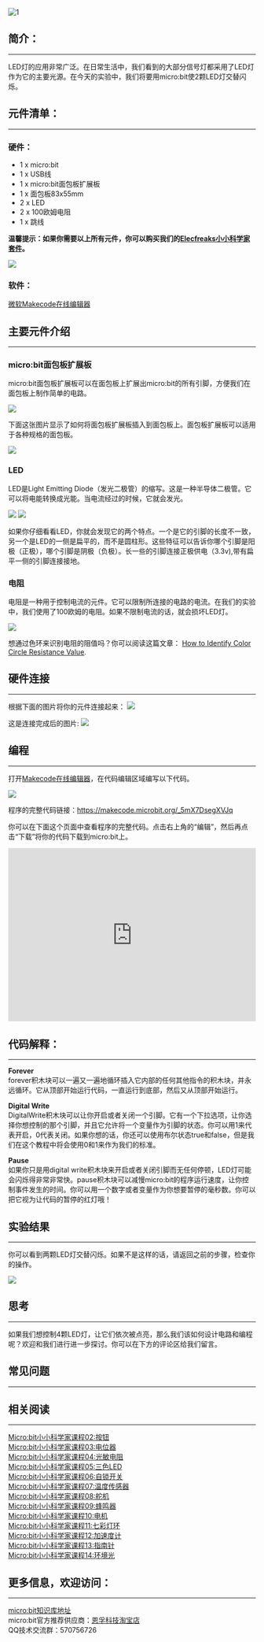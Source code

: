 ![1](https://i.imgur.com/GMzHtFZ.jpg)

## 简介：
---

LED灯的应用非常广泛。在日常生活中，我们看到的大部分信号灯都采用了LED灯作为它的主要光源。在今天的实验中，我们将要用micro:bit使2颗LED灯交替闪烁。 


## 元件清单：
---

### 硬件：

- 1 x micro:bit
- 1 x USB线  
- 1 x micro:bit面包板扩展板
- 1 x 面包板83x55mm 
- 2 x LED  
- 2 x 100欧姆电阻  
- 1 x 跳线

**温馨提示：如果你需要以上所有元件，你可以购买我们的[Elecfreaks小小科学家套件](https://item.taobao.com/item.htm?spm=a1z10.1-c-s.w4024-17803785896.2.18dc3f94XOgpWg&id=562837851877&scene=taobao_shop)。**

![](https://i.imgur.com/W4tseua.jpg)

### 软件：

[微软Makecode在线编辑器](https://makecode.microbit.org/)


## 主要元件介绍
---

### micro:bit面包板扩展板

micro:bit面包板扩展板可以在面包板上扩展出micro:bit的所有引脚，方便我们在面包板上制作简单的电路。

![](https://i.imgur.com/dq75zKC.jpg)
 
下面这张图片显示了如何将面包板扩展板插入到面包板上。面包板扩展板可以适用于各种规格的面包板。

![](https://i.imgur.com/3DHC6U8.jpg)

### LED

LED是Light Emitting Diode（发光二极管）的缩写。这是一种半导体二极管。它可以将电能转换成光能。当电流经过的时候，它就会发光。
 
![](https://i.imgur.com/gDwJTlH.jpg)
![](https://i.imgur.com/t8e1q6X.jpg)
 
如果你仔细看看LED，你就会发现它的两个特点。一个是它的引脚的长度不一致，另一个是LED的一侧是扁平的，而不是圆柱形。这些特征可以告诉你哪个引脚是阳极（正极），哪个引脚是阴极（负极）。长一些的引脚连接正极供电（3.3v),带有扁平一侧的引脚连接接地。

### 电阻

电阻是一种用于控制电流的元件。它可以限制所连接的电路的电流。在我们的实验中，我们使用了100欧姆的电阻。如果不限制电流的话，就会损坏LED灯。

![](https://i.imgur.com/WS9Fk9x.jpg)

想通过色环来识别电阻的阻值吗？你可以阅读这篇文章：
[How to Identify Color Circle Resistance Value](https://www.elecfreaks.com/9158.html).


## 硬件连接
---

根据下面的图片将你的元件连接起来：
![](https://i.imgur.com/6JA8ooG.jpg)

这是连接完成后的图片:
![](https://i.imgur.com/ZEP7gfe.jpg)


## 编程
---

打开[Makecode在线编辑器](https://makecode.microbit.org/)，在代码编辑区域编写以下代码。 

![](https://i.imgur.com/s5sUftj.jpg)

程序的完整代码链接：[https://makecode.microbit.org/_5mX7DsegXVJq ](https://makecode.microbit.org/_5mX7DsegXVJq )
 
你可以在下面这个页面中查看程序的完整代码。点击右上角的“编辑”，然后再点击“下载”将你的代码下载到micro:bit上。

<div style="position:relative;height:0;padding-bottom:70%;overflow:hidden;"><iframe style="position:absolute;top:0;left:0;width:100%;height:100%;" src="https://makecode.microbit.org/#pub:_5mX7DsegXVJq" frameborder="0" sandbox="allow-popups allow-forms allow-scripts allow-same-origin"></iframe></div>


## 代码解释：
---

**Forever**  
forever积木块可以一遍又一遍地循环插入它内部的任何其他指令的积木块，并永远循环。它从顶部开始运行代码，一直运行到底部，然后又从顶部开始运行。

**Digital Write**  
DigitalWrite积木块可以让你开启或者关闭一个引脚。它有一个下拉选项，让你选择你想控制的那个引脚，并且它允许将一个变量作为引脚的状态。你可以用1来代表开启，0代表关闭。如果你想的话，你还可以使用布尔状态true和false，但是我们在这个教程中将会使用0和1来作为我们的标准。

**Pause**  
如果你只是用digital write积木块来开启或者关闭引脚而无任何停顿，LED灯可能会闪烁得非常非常快。pause积木块可以减慢micro:bit的程序运行速度，让你控制事件发生的时间。你可以用一个数字或者变量作为你想要暂停的毫秒数。你可以把它视为让代码的暂停的红灯哦！


## 实验结果
---

你可以看到两颗LED灯交替闪烁。如果不是这样的话，请返回之前的步骤，检查你的操作。

![](https://i.imgur.com/xvYjvaQ.gif)


## 思考
---

如果我们想控制4颗LED灯，让它们依次被点亮，那么我们该如何设计电路和编程呢？欢迎和我们进行进一步探讨。你可以在下方的评论区给我们留言。


## 常见问题
---


## 相关阅读
---


[Micro:bit小小科学家课程02:按钮](/Micro_bit_Starter_Kit_Lesson_02_Button_CN/)      
[Micro:bit小小科学家课程03:电位器](/Micro_bit_Starter_Kit_Lesson_03_Trimpot_CN/)      
[Micro:bit小小科学家课程04:光敏电阻](/Micro_bit_Starter_Kit_Lesson_04_Photocell_CN/)       
[Micro:bit小小科学家课程05:三色LED](/Micro_bit_Starter_Kit_Lesson_05_RGB_LED_CN/)      
[Micro:bit小小科学家课程06:自锁开关](/Micro_bit_Starter_Kit_Lesson_06_Self_lock_Switch_CN/)       
[Micro:bit小小科学家课程07:温度传感器](/Micro_bit_Starter_Kit_Lesson_07_Temperature_Sensor_CN/)       
[Micro:bit小小科学家课程08:舵机](/Micro_bit_Starter_Kit_Lesson_08_Servo_CN/)       
[Micro:bit小小科学家课程09:蜂鸣器](/Micro_bit_Starter_Kit_Lesson_09_Buzzer_CN/)       
[Micro:bit小小科学家课程10:电机](/Micro_bit_Starter_Kit_Lesson_10_Motor_CN/)       
[Micro:bit小小科学家课程11:七彩灯环](/Micro_bit_Starter_Kit_Lesson_11_Rainbow_LED_CN/)       
[Micro:bit小小科学家课程12:加速度计](/Micro_bit_Starter_Kit_Lesson_12_Accelerometer_CN/)       
[Micro:bit小小科学家课程13:指南针](/Micro_bit_Starter_Kit_Lesson_13_Compass_CN/)       
[Micro:bit小小科学家课程14:环境光](/Micro_bit_Starter_Kit_Lesson_14_Ambient_Light_CN/)       

## 更多信息，欢迎访问：
---
[micro:bit知识库地址](https://www.elecfreaks.com/learn-cn/)    
micro:bit官方推荐供应商：[恩孚科技淘宝店](https://shop69086944.taobao.com/?spm=a230r.7195193.1997079397.2.RSthR0)  
QQ技术交流群：570756726   



